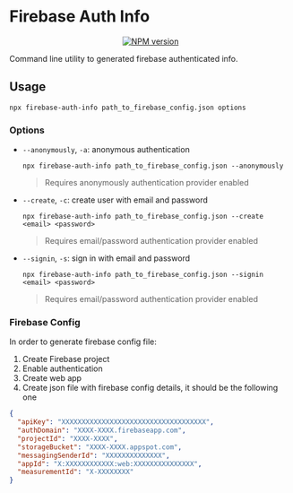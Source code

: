 # Firebase Auth Info

<div align="center">

[![NPM version][npmjs-badge]][npmjs-com]

</div>

Command line utility to generated firebase authenticated info.

## Usage

```
npx firebase-auth-info path_to_firebase_config.json options
```

### Options

- `--anonymously`, `-a`: anonymous authentication
    ```
    npx firebase-auth-info path_to_firebase_config.json --anonymously
    ```

    > Requires anonymously authentication provider enabled

- `--create`, `-c`: create user with email and password
    ```
    npx firebase-auth-info path_to_firebase_config.json --create <email> <password>
    ```

    > Requires email/password authentication provider enabled


- `--signin`, `-s`: sign in with email and password
    ```
    npx firebase-auth-info path_to_firebase_config.json --signin <email> <password>
    ```

    > Requires email/password authentication provider enabled


### Firebase Config

In order to generate firebase config file:

1. Create Firebase project
2. Enable authentication
3. Create web app
4. Create json file with firebase config details, it should be the following one

```json
{
  "apiKey": "XXXXXXXXXXXXXXXXXXXXXXXXXXXXXXXXXXXX",
  "authDomain": "XXXX-XXXX.firebaseapp.com",
  "projectId": "XXXX-XXXX",
  "storageBucket": "XXXX-XXXX.appspot.com",
  "messagingSenderId": "XXXXXXXXXXXXXX",
  "appId": "X:XXXXXXXXXXXX:web:XXXXXXXXXXXXXXX",
  "measurementId": "X-XXXXXXXX"
}
```


[npmjs-badge]: https://img.shields.io/npm/v/firebase-auth-info.svg?logo=npm
[npmjs-com]: https://www.npmjs.com/package/firebase-auth-info